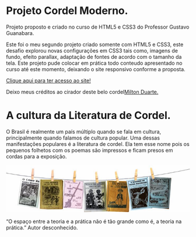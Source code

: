 # Projeto Cordel Moderno. 

Projeto proposto e criado no curso de HTML5 e CSS3 do Professor Gustavo Guanabara.

Este foi o meu segundo projeto criado somente com HTML5 e CSS3, este desafio explorou novas configurações em CSS3 tais como, imagens de fundo, efeito parallax, adaptação de fontes de acordo com o tamanho da tela.
Este projeto pude colocar em prática todo conteudo apresentado no curso até este momento, deixando o site responsivo conforme a proposta.

<a href="https://munhozrufino.github.io/projeto-site-cordel-moderno/" target="_blank" >Clique aqui para ter acesso ao site!</a>

Deixo meus créditos ao cirador deste belo cordel<a href="https://www.recantodasletras.com.br/poesias/3186743" target="_blank" >Milton Duarte.</a>

# A cultura da Literatura de Cordel.

O Brasil é realmente um país múltiplo quando se fala em cultura, principalmente quando falamos de cultura popular. 
Uma dessas manifestações populares é a literatura de cordel. Ela tem esse nome pois os pequenos folhetos com os poemas são impressos e ficam presos em cordas para a exposição. 

<img src="imagens-readme/imagem-cordel.png" alt="imagem-cordel">

“O espaço entre a teoria e a prática não é tão grande como é, a teoria na prática.”
Autor desconhecido.
